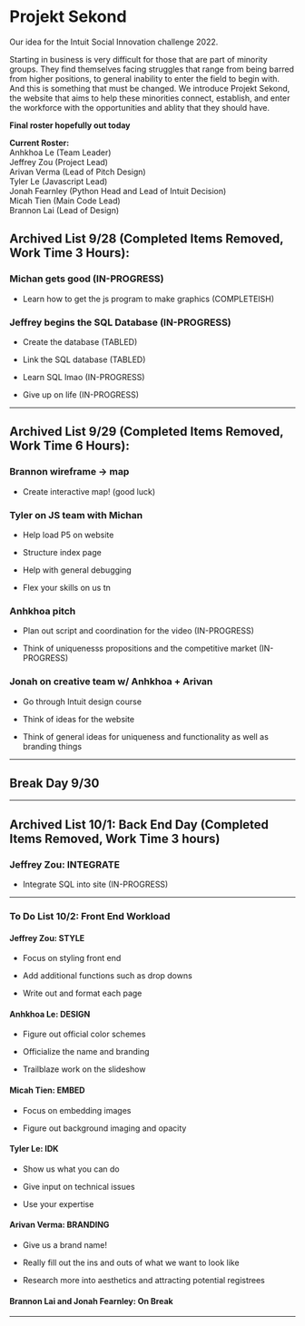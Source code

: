 # Projekt Sekond
Our idea for the Intuit Social Innovation challenge 2022.

Starting in business is very difficult for those that are part of minority groups. They find themselves facing struggles that range from being barred from higher positions, to general inability to enter the field to begin with. And this is something that must be changed. We introduce Projekt Sekond, the website that aims to help these minorities connect, establish, and enter the workforce with the opportunities and ablity that they should have.

**Final roster hopefully out today**

**Current Roster:**  
Anhkhoa Le (Team Leader)  
Jeffrey Zou (Project Lead)  
Arivan Verma (Lead of Pitch Design)  
Tyler Le (Javascript Lead)  
Jonah Fearnley (Python Head and Lead of Intuit Decision)  
Micah Tien (Main Code Lead)  
Brannon Lai (Lead of Design)  

## Archived List 9/28 (Completed Items Removed, Work Time 3 Hours):

### Michan gets good (IN-PROGRESS)
    
- Learn how to get the js program to make graphics (COMPLETEISH)
    
### Jeffrey begins the SQL Database (IN-PROGRESS)

- Create the database (TABLED)
    
- Link the SQL database (TABLED)
    
- Learn SQL lmao (IN-PROGRESS)
    
- Give up on life (IN-PROGRESS)

---

## Archived List 9/29 (Completed Items Removed, Work Time 6 Hours):
        
### Brannon wireframe -> map

- Create interactive map! (good luck)
        
### Tyler on JS team with Michan

- Help load P5 on website

- Structure index page

- Help with general debugging

- Flex your skills on us tn

### Anhkhoa pitch
 
- Plan out script and coordination for the video (IN-PROGRESS)
        
- Think of uniquenesss propositions and the competitive market (IN-PROGRESS)

### Jonah on creative team w/ Anhkhoa + Arivan

- Go through Intuit design course

- Think of ideas for the website

- Think of general ideas for uniqueness and functionality as well as branding things

---

## Break Day 9/30 

---

## Archived List 10/1: Back End Day (Completed Items Removed, Work Time 3 hours)

### Jeffrey Zou: **INTEGRATE**

- Integrate SQL into site (IN-PROGRESS)

---

### To Do List 10/2: Front End Workload

#### Jeffrey Zou: STYLE

- Focus on styling front end

- Add additional functions such as drop downs

- Write out and format each page

#### Anhkhoa Le: DESIGN

- Figure out official color schemes

- Officialize the name and branding

- Trailblaze work on the slideshow

#### Micah Tien: EMBED

- Focus on embedding images

- Figure out background imaging and opacity

#### Tyler Le: IDK

- Show us what you can do

- Give input on technical issues

- Use your expertise

#### Arivan Verma: BRANDING

- Give us a brand name!

- Really fill out the ins and outs of what we want to look like

- Research more into aesthetics and attracting potential registrees

#### Brannon Lai and Jonah Fearnley: On Break

---
